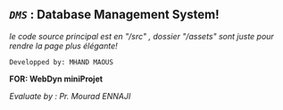 ## _`DMS`_ : __Database Management System!__

_le code source principal est en "/src" , dossier "/assets" sont juste pour rendre la page plus élégante!_


`Developped by: MHAND MAOUS
`

 **FOR: WebDyn miniProjet** 

_Evaluate by : Pr. Mourad ENNAJI_

